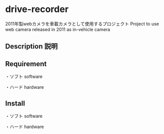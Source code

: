 # drive-recorder
2011年製webカメラを車載カメラとして使用するプロジェクト
Project to use web camera released in 2011 as in-vehicle camera


## Description 説明

## Requirement
・ソフト software

・ハード hardware 

## Install

・ソフト software

・ハード hardware
